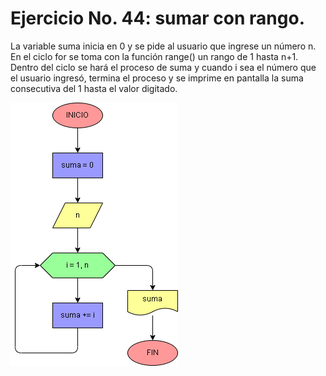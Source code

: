 # Ejercicio No. 44: sumar con rango.

La variable suma inicia en 0 y se pide al usuario que ingrese un número n. En el ciclo for se toma con la función range() un rango de 1 hasta n+1. Dentro del ciclo se hará el proceso de suma y cuando i sea el número que el usuario ingresó, termina el proceso y se imprime en pantalla la suma consecutiva del 1 hasta el valor digitado.

![Diagrama](diagrama.png "diagrama de flujo")